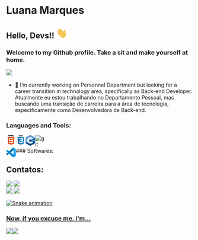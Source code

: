 <!--
**marquesluana/marquesluana** is a ✨ _special_ ✨ repository because its `README.md` (this file) appears on your GitHub profile.
-->


# Luana Marques
## Hello, Devs!! <img  src="https://raw.githubusercontent.com/ABSphreak/ABSphreak/master/gifs/Hi.gif" width="30px">
### Welcome to my Github profile. Take a sit and make yourself at home.

<img src="https://github.com/marquesluana/marquesluana/assets/125707361/75d14f34-7194-4c55-bcc5-0a6eb4cb88fe" width="350px">


- :briefcase: I’m currently working on Personnel Department but looking for a career transition in technology area, specifically as Back-end Developer. <br>
  Atualmente eu estou trabalhando no Departamento Pessoal, mas buscando uma transição de carreira para a área de tecnologia, especificamente como Desenvolvedora de Back-end.

### Languages and Tools:

<a href="https://www.w3.org/html/" target="_blank"><img align="left" alt="HTML5" width="26px" src="https://raw.githubusercontent.com/github/explore/80688e429a7d4ef2fca1e82350fe8e3517d3494d/topics/html/html.png" /></a>
<a href="https://www.w3schools.com/css/" target="_blank"><img align="left" alt="CSS3" width="26px" src="https://raw.githubusercontent.com/github/explore/80688e429a7d4ef2fca1e82350fe8e3517d3494d/topics/css/css.png" /></a>
<a href="https://www.w3schools.com/cpp/" target="_blank"> <img align="left" alt="C++" width="26px" src="https://github.com/Aakarsh-B/trying-repos/blob/master/c++.png"/> </a>
<a href="https://git-scm.com/" target="_blank"> <img align="left" alt="git" width="26px" src="https://www.vectorlogo.zone/logos/git-scm/git-scm-icon.svg"/> </a>

<img align="left" alt="GitHub" width="26px" src="https://github.com/Aakarsh-B/trying-repos/blob/master/github.svg" />
<!--
<a href="https://www.python.org" target="_blank"> <img align="left" alt="Python" width="26px" src="https://github.com/Aakarsh-B/trying-repos/blob/master/python-5.svg?raw=true"/> </a>
<a href="https://www.cprogramming.com/" target="_blank"> <img align="left" alt="C" width="26px" src="https://github.com/Aakarsh-B/trying-repos/blob/master/c-programming.png"/> </a>
-->
<br />
<br />
### Softwares:

<img align="left" alt="Visual Studio Code" width="26px" src="https://raw.githubusercontent.com/github/explore/80688e429a7d4ef2fca1e82350fe8e3517d3494d/topics/visual-studio-code/visual-studio-code.png" />

<br />

## Contatos:

<div>
<a href = "mailto:luaanaa.maarques@gmail.com"><img loading="lazy" src="https://img.shields.io/badge/Gmail-D14836?style=for-the-badge&logo=gmail&logoColor=white" target="_blank"></a>
<a href="https://www.linkedin.com/in/luanamarquesg" target="_blank"><img loading="lazy" src="https://img.shields.io/badge/-LinkedIn-%230077B5?style=for-the-badge&logo=linkedin&logoColor=white" target="_blank"></a>   
</div>

<div>
<a href="https://github.com/marquesluana">
<img loading="lazy" height="180em" src="https://github-readme-stats.vercel.app/api/top-langs/?username=marquesluana&layout=compact&langs_count=7&theme=dracula"/>
<img loading="lazy" height="180em" src="https://github-readme-stats.vercel.app/api/?username=marquesluana&show_icons=true&theme=dracula&include_all_commits=true&count_private=true"/>
</div>

![Snake animation](https://github.com/marquesluana/marquesluana/blob/output/github-contribution-grid-snake.svg)

### Now, if you excuse me, i'm...
<img src="https://media.tenor.com/Lzr7afFB7xUAAAAd/microsoft-hackathon-hackathon.gif" width="100px"><img src="https://media.tenor.com/lNtmoshuUI8AAAAi/bahroo-hacker.gif" width="100px">

<!--
Here are some ideas to get you started:

- 🌱 I’m currently learning ...
- 👯 I’m looking to collaborate on ...
- 🤔 I’m looking for help with ...
- 💬 Ask me about ...
- 📫 How to reach me: ...
- 😄 Pronouns: ...
- ⚡ Fun fact: ...
-->
